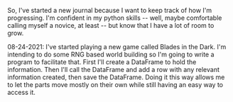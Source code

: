 So, I've started a new journal because I want to keep track of how I'm progressing. I'm confident in my python skills -- well, maybe comfortable calling myself a novice, at least -- but know that I have a lot of room to grow.

08-24-2021: I've started playing a new game called Blades in the Dark. I'm intending to do some RNG based world building so I'm going to write a program to facilitate that. First I'll create a DataFrame to hold the information. Then I'll call the DataFrame and add a row with any relevant information created, then save the DataFrame. Doing it this way allows me to let the parts move mostly on their own while still having an easy way to access it.
